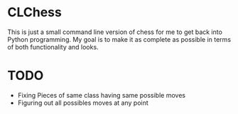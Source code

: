 # CLChess
This is just a small command line version of chess for me to get back into Python programming.
My goal is to make it as complete as possible in terms of both functionality and looks.

# TODO
- Fixing Pieces of same class having same possible moves
- Figuring out all possibles moves at any point

